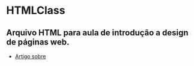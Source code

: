 # HTMLClass
## Arquivo HTML para aula de introdução a design de páginas web.

* [Artigo sobre <a target="_blank">](https://medium.com/sedeo/how-to-fix-target-blank-a-security-and-performance-issue-in-web-pages-2118eba1ce2f)
